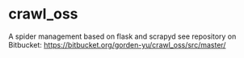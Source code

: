 # crawl_oss
A spider management based on flask and scrapyd
see repository on Bitbucket: https://bitbucket.org/gorden-yu/crawl_oss/src/master/
